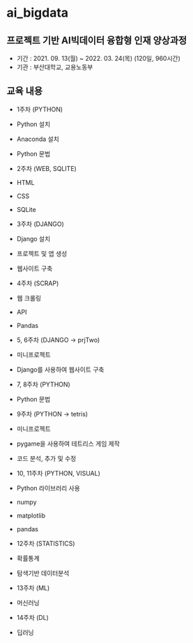 # ai_bigdata

## 프로젝트 기반 AI빅데이터 융합형 인재 양상과정

* 기간 : 2021. 09. 13(월) ~ 2022. 03. 24(목) (120일, 960시간)
* 기관 : 부산대학교, 교용노동부

## 교육 내용
* 1주차 (PYTHON)
 * Python 설치
 * Anaconda 설치
 * Python 문법

* 2주차 (WEB, SQLITE)
 * HTML
 * CSS
 * SQLite

* 3주차 (DJANGO)
 * Django 설치
 * 프로젝트 및 앱 생성
 * 웹사이트 구축

* 4주차 (SCRAP)
 * 웹 크롤링
 * API
 * Pandas

* 5, 6주차 (DJANGO → prjTwo)
 * 미니프로젝트
  * Django를 사용하여 웹사이트 구축

* 7, 8주차 (PYTHON)
 * Python 문법

* 9주차 (PYTHON → tetris)
 * 미니프로젝트
  * pygame을 사용하여 테트리스 게임 제작
  * 코드 분석, 추가 및 수정

* 10, 11주차 (PYTHON, VISUAL)
 * Python 라이브러리 사용
  * numpy
  * matplotlib
  * pandas

* 12주차 (STATISTICS)
 * 확률통계
 * 탐색기반 데이터분석

* 13주차 (ML)
 * 머신러닝

* 14주차 (DL)
 * 딥러닝